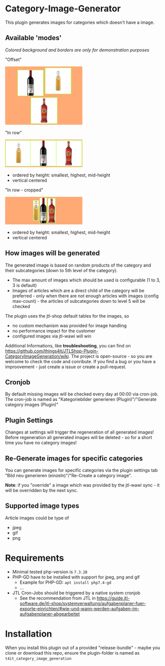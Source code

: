 # Category-Image-Generator

This plugin generates images for categories which doesn't have a image.


## Available 'modes'

*Colored background and borders are only for demonstration purposes*

"Offset"

![offset-ratio4to3-example](./documentation/images/example-offset-4to3.small.jpg)

"In row"

![row-ratio4to1x-example](./documentation/images/example-row-4to1x.small.jpg)

* ordered by height: smallest, highest, mid-height
* vertical centered

"In row - cropped"

![row-cropped-ratio4to1x-example](./documentation/images/example-row-cropped-4to1x.small.jpg)

* ordered by height: smallest, highest, mid-height
* vertical centered


## How images will be generated

The generated image is based on random products of the category and their subcategories (down to 5th level of the category).

* The max amount of images which should be used is configurable (1 to 3, 3 is default)
* Images of articles which are a direct child of the category will be preferred - only when there are not enough
  articles with images (config max-count) - the articles of subcategories down to level 5 will be checked

The plugin uses the jtl-shop default tables for the images, so

* no custom mechanism was provided for image handling
* no performance impact for the customer
* configured images via jtl-wawi will win

Additional Informations, like **troubleshooting**, you can find
on https://github.com/things4it/JTLShop-Plugin-CategoryImageGeneration/wiki.
The project is open-source - so you are welcome to check the code and conribute. 
If you find a bug or you have a improovement - just create a issue or create a pull-request.


## Cronjob

By default missing images will be checked every day at 00:00 via cron-job. The cron-job is named as "Kategoriebilder
generieren (Plugin)"/"Generate category images (Plugin)"


## Plugin Settings

Changes at settings will trigger the regeneration of all generated images!
Before regeneration all generated images will be deleted - so for a short time you have no category images!


## Re-Generate images for specific categories

You can generate images for specific categories via the plugin settings tab "Bild neu generieren (einzeln)"/"Re-Create a
category image".

**Note**: if you "override" a image which was provided by the jtl-wawi sync - it will be overridden by the next sync.


## Supported image types

Article images could be type of

* jpeg
* gif
* png


# Requirements

* Minimal tested php-version is ``7.3.28``
* PHP-GD have to be installed with support for jpeg, png and gif
  * Example for PHP-GD: ``apt install php7.4-gd``
  * ...
* JTL Cron-Jobs should be triggered by a native system cronjob
  * See the recommendation from JTL
    in https://guide.jtl-software.de/jtl-shop/systemverwaltung/aufgabenplaner-fuer-exporte-einrichten/#wie-und-wann-werden-aufgaben-im-aufgabenplaner-abgearbeitet

# Installation

When you install this plugin out of a provided "release-bundle" - maybe you clone or download this repo, ensure the
plugin-folder is named as ``t4it_category_image_generation``
